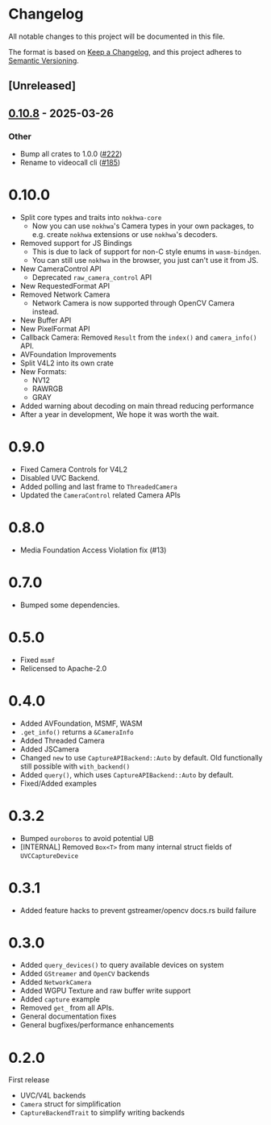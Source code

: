 # Changelog

All notable changes to this project will be documented in this file.

The format is based on [Keep a Changelog](https://keepachangelog.com/en/1.0.0/),
and this project adheres to [Semantic Versioning](https://semver.org/spec/v2.0.0.html).

## [Unreleased]

## [0.10.8](https://github.com/security-union/videocall-rs/compare/videocall-nokhwa-v0.10.7...videocall-nokhwa-v0.10.8) - 2025-03-26

### Other

- Bump all crates to 1.0.0 ([#222](https://github.com/security-union/videocall-rs/pull/222))
- Rename to videocall cli ([#185](https://github.com/security-union/videocall-rs/pull/185))
# 0.10.0
- Split core types and traits into `nokhwa-core`
  - Now you can use `nokhwa`'s Camera types in your own packages, to e.g. create `nokhwa` extensions or use `nokhwa`'s decoders.  
- Removed support for JS Bindings
  - This is due to lack of support for non-C style enums in `wasm-bindgen`. 
  - You can still use `nokhwa` in the browser, you just can't use it from JS.
- New CameraControl API
  - Deprecated `raw_camera_control` API
- New RequestedFormat API
- Removed Network Camera 
  - Network Camera is now supported through OpenCV Camera instead.
- New Buffer API
- New PixelFormat API
- Callback Camera: Removed `Result` from the `index()` and `camera_info()` API.
- AVFoundation Improvements
- Split V4L2 into its own crate
- New Formats:
  - NV12
  - RAWRGB
  - GRAY
- Added warning about decoding on main thread reducing performance
- After a year in development, We hope it was worth the wait.

# 0.9.0
- Fixed Camera Controls for V4L2
- Disabled UVC Backend.
- Added polling and last frame to `ThreadedCamera`
- Updated the `CameraControl` related Camera APIs

# 0.8.0
- Media Foundation Access Violation fix (#13)

# 0.7.0
- Bumped some dependencies.

# 0.5.0
 - Fixed `msmf`
 - Relicensed to Apache-2.0

# 0.4.0
- Added AVFoundation, MSMF, WASM
- `.get_info()` returns a `&CameraInfo`
- Added Threaded Camera
- Added JSCamera
- Changed `new` to use `CaptureAPIBackend::Auto` by default. Old functionally still possible with `with_backend()`
- Added `query()`, which uses `CaptureAPIBackend::Auto` by default.
- Fixed/Added examples

# 0.3.2
- Bumped `ouroboros` to avoid potential UB
- [INTERNAL] Removed `Box<T>` from many internal struct fields of `UVCCaptureDevice`

# 0.3.1
- Added feature hacks to prevent gstreamer/opencv docs.rs build failure

# 0.3.0
- Added `query_devices()` to query available devices on system
- Added `GStreamer` and `OpenCV` backends
- Added `NetworkCamera`
- Added WGPU Texture and raw buffer write support
- Added `capture` example
- Removed `get_` from all APIs. 
- General documentation fixes
- General bugfixes/performance enhancements


# 0.2.0
First release
- UVC/V4L backends
- `Camera` struct for simplification
- `CaptureBackendTrait` to simplify writing backends
